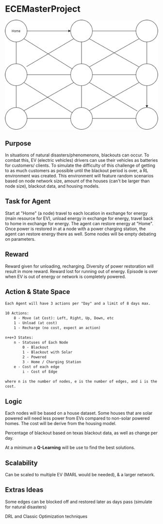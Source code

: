 # ECEMasterProject
<!-- ## RL Scenario -->

![Visual of a Node Network, 3 nodes, 3 layers connected in pairs](visuals/basicnetwork.drawio.png)

## Purpose

In situations of natural disasters/phenomenons, blackouts can occur. To combat this, EV (electric vehicles) drivers can use their vehicles as batteries for customers/ clients. To simulate the difficulty of this challenge of getting to as much customers as possible until the blackout period is over, a RL environment was created. This environment will feature random scenarios based on node network size, amount of the houses (can't be larger than node size), blackout data, and housing models.

## Task for Agent

Start at "Home" (a node) travel to each location in exchange for energy (main resource for EV),
unload energy in exchange for energy, travel back to home in exchange for energy. The agent can restore energy at "Home".
Once power is restored in at a node with a power charging station, the agent can restore energy there as well. Some nodes will be empty debating on parameters.

## Reward

Reward given for unloading, recharging.
Diversity of power restoration will result in more reward.
Reward lost for running out of energy.
Episode is over when EV is out of energy or network is completely powered.

## Action & State Space

    Each Agent will have 3 actions per "Day" and a limit of 8 days max.

    10 Actions:
        8 - Move (at Cost): Left, Right, Up, Down, etc
        1 - Unload (at cost)
        1 - Recharge (no cost, expect an action)

    n+e+3 States:
        n - Statuses of Each Node
            0 - Blackout
            1 - Blackout with Solar
            2 - Powered
            3 - Home / Charging Station
        e - Cost of each edge
            i - Cost of Edge
        
    where n is the number of nodes, e is the number of edges, and i is the cost. 

## Logic

Each nodes will be based on a house dataset. Some houses that are solar powered will need less power from EVs compared to non-solar powered homes. The cost will be derive from the housing model.

Percentage of blackout based on texas blackout data, as well as change per day.

At a minimum a **Q-Learning** will be use to find the best solutions.

## Scalability

Can be scaled to multiple EV (MARL would be needed), & a larger network.

## Extras Ideas

Some edges can be blocked off and restored later as days pass (simulate for natural disasters)

DRL and Classic Optimization techniques
